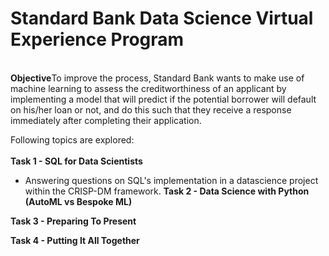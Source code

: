# Standard Bank Data Science Virtual Experience Program

<br><b>Objective</b>To improve the process, Standard Bank wants to make use of machine learning to assess the creditworthiness of an applicant by implementing a model that will predict if the potential borrower will default on his/her loan or not, and do this such that they receive a response immediately after completing their application.<br>

Following topics are explored: <br><br>
<b>Task 1 - SQL for Data Scientists</b><br>
- Answering questions on SQL's implementation in a datascience project within the CRISP-DM framework.
<b>Task 2 - Data Science with Python (AutoML vs Bespoke ML)</b><br>

<b>Task 3 - Preparing To Present</b><br>

<b>Task 4 - Putting It All Together</b><br>
